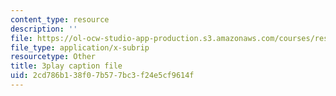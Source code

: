 ```yaml
---
content_type: resource
description: ''
file: https://ol-ocw-studio-app-production.s3.amazonaws.com/courses/res-6-012-introduction-to-probability-spring-2018/2cd786b138f07b577bc3f24e5cf9614f_7nu97OYx4X4.srt
file_type: application/x-subrip
resourcetype: Other
title: 3play caption file
uid: 2cd786b1-38f0-7b57-7bc3-f24e5cf9614f
---
```

